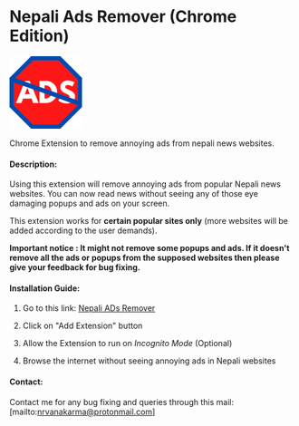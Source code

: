 # Nepali Ads Remover (Chrome Edition)

![Logo](icons/icon128.png)

Chrome Extension to remove annoying ads from nepali news websites.

#### Description:

Using this extension will remove annoying ads from popular Nepali news websites. You can now read news without seeing any of those eye damaging popups and ads on your screen. 

This extension works for **certain popular sites only** (more websites will be added according to the user demands).

**Important notice : It might not remove some popups and ads. If it doesn't remove all the ads or popups from the supposed websites then please give your feedback for bug fixing.**

#### Installation Guide:

1. Go to this link: 
[Nepali ADs Remover](https://chrome.google.com/webstore/detail/nepali-ads-remover/lpfechppbjmfpngpmealhllmnckgninl "Nepali ADs Remover")

2. Click on "Add Extension" button

3. Allow the Extension to run on _Incognito Mode_ (Optional)

4. Browse the internet without seeing annoying ads in Nepali websites

#### Contact:

Contact me for any bug fixing and queries through this mail: 
[mailto:nrvanakarma@protonmail.com]
